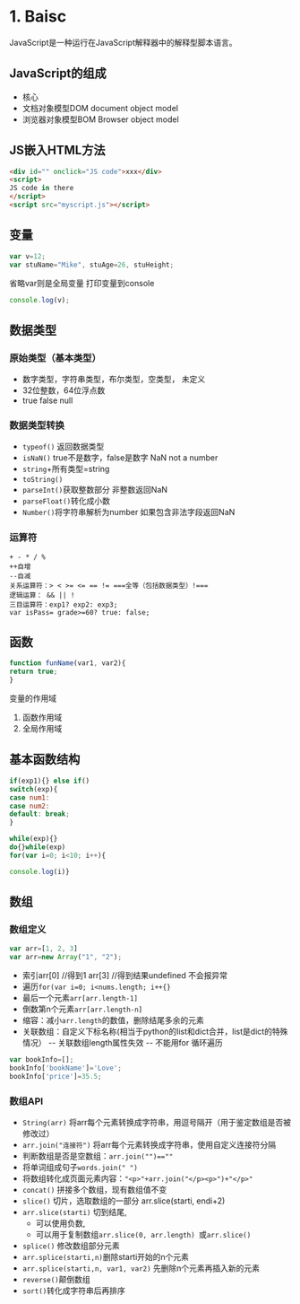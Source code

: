 # 1. Baisc 
JavaScript是一种运行在JavaScript解释器中的解释型脚本语言。

## JavaScript的组成

-   核心
-   文档对象模型DOM document object model
-   浏览器对象模型BOM Browser object model

## JS嵌入HTML方法
```html
<div id="" onclick="JS code">xxx</div>
<script>
JS code in there
</script>
<script src="myscript.js"></script>
```

## 变量
```javascript
var v=12;
var stuName="Mike", stuAge=26, stuHeight;
```
省略var则是全局变量
打印变量到console
```javascript
console.log(v);
```
## 数据类型

### 原始类型（基本类型）
- 数字类型，字符串类型，布尔类型，空类型， 未定义
- 32位整数，64位浮点数
- true false null

### 数据类型转换
- `typeof()` 返回数据类型
- `isNaN()` true不是数字，false是数字 NaN not a number
- `string`+所有类型=string
- `toString()`
- `parseInt()`获取整数部分  非整数返回NaN
- `parseFloat()`转化成小数
- `Number()`将字符串解析为number 如果包含非法字段返回NaN

### 运算符
```
+ - * / %
++自增
--自减
关系运算符：> < >= <= == != ===全等（包括数据类型）!===
逻辑运算： && || !
三目运算符：exp1? exp2: exp3;
var isPass= grade>=60? true: false;
```
## 函数
```javascript
function funName(var1, var2){
return true;
}
```
变量的作用域
1. 函数作用域
2. 全局作用域

## 基本函数结构
```javascript
if(exp1){} else if()
switch(exp){
case num1:
case num2:
default: break;
}

while(exp){}
do{}while(exp)
for(var i=0; i<10; i++){

console.log(i)}
```
## 数组
### 数组定义
```javascript
var arr=[1, 2, 3]
var arr=new Array("1", "2");
```
- 索引arr[0] //得到1 arr[3] //得到结果undefined 不会报异常
- 遍历`for(var i=0; i<nums.length; i++{}`
- 最后一个元素`arr[arr.length-1]`
- 倒数第n个元素`arr[arr.length-n]`
- 缩容：减小`arr.length`的数值，删除结尾多余的元素
- 关联数组：自定义下标名称(相当于python的list和dict合并，list是dict的特殊情况）
 -- 关联数组length属性失效
 -- 不能用for 循环遍历
```javascript
var bookInfo=[];
bookInfo['bookName']='Love';
bookInfo['price']=35.5;
```
### 数组API

- `String(arr)` 将arr每个元素转换成字符串，用逗号隔开（用于鉴定数组是否被修改过）
- `arr.join("连接符")` 将arr每个元素转换成字符串，使用自定义连接符分隔
- 判断数组是否是空数组：`arr.join("")==""`
- 将单词组成句子`words.join(" ")`
- 将数组转化成页面元素内容：` "<p>"+arr.join("</p><p>")+"</p>" `
- `concat()` 拼接多个数组，现有数组值不变
- `slice()` 切片，选取数组的一部分 arr.slice(starti, endi+2)
- `arr.slice(starti)` 切到结尾, 
    - 可以使用负数, 
    - 可以用于复制数组`arr.slice(0, arr.length) `或`arr.slice()`
- `splice()` 修改数组部分元素
- `arr.splice(starti,n)`删除starti开始的n个元素
- `arr.splice(starti,n, var1, var2)` 先删除n个元素再插入新的元素
- `reverse()`颠倒数组
- `sort()`转化成字符串后再排序
